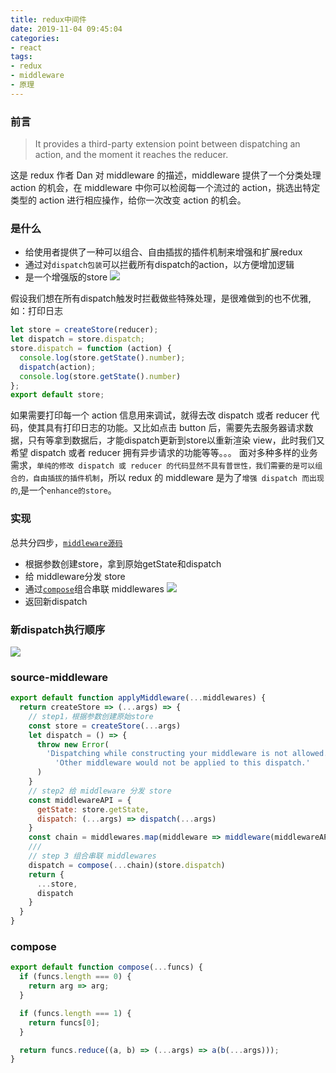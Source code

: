 ```yaml
---
title: redux中间件
date: 2019-11-04 09:45:04
categories:
- react
tags:
- redux
- middleware
- 原理
---
```

### 前言


> It provides a third-party extension point between dispatching an action, and the moment it reaches the reducer.

这是 redux 作者 Dan 对 middleware 的描述，middleware 提供了一个分类处理 action 的机会，在 middleware 中你可以检阅每一个流过的 action，挑选出特定类型的 action 进行相应操作，给你一次改变 action 的机会。
<!-- more -->

### 是什么
+ 给使用者提供了一种可以组合、自由插拔的插件机制来增强和扩展redux
+ 通过对`dispatch包装`可以拦截所有dispatch的action，以方便增加逻辑
+ 是一个增强版的store
![](/assets/blogImg/redux-middleware-2.png)

假设我们想在所有dispatch触发时拦截做些特殊处理，是很难做到的也不优雅,如：打印日志
```javascript
let store = createStore(reducer);
let dispatch = store.dispatch;
store.dispatch = function (action) {
  console.log(store.getState().number);
  dispatch(action);
  console.log(store.getState().number)
};
export default store;
```
如果需要打印每一个 action 信息用来调试，就得去改 dispatch 或者 reducer 代码，使其具有打印日志的功能。又比如点击 button 后，需要先去服务器请求数据，只有等拿到数据后，才能dispatch更新到store以重新渲染 view，此时我们又希望 dispatch 或者 reducer 拥有异步请求的功能等等。。。
面对多种多样的业务需求，`单纯的修改 dispatch 或 reducer 的代码显然不具有普世性，我们需要的是可以组合的，自由插拔的插件机制`，所以 redux 的 middleware 是为了`增强 dispatch 而出现的`,是一个`enhance的store`。
### 实现
总共分四步，[`middleware源码`](#source-middleware)
+ 根据参数创建store，拿到原始getState和dispatch
+ 给 middleware分发 store
+ 通过[`compose`](#compose)组合串联 middlewares
![](/assets/blogImg/redux-middleware-4.png)
+ 返回新dispatch

### 新dispatch执行顺序
![](/assets/blogImg/redux-middleware-5.png)

### source-middleware
```javascript
export default function applyMiddleware(...middlewares) {
  return createStore => (...args) => {
    // step1，根据参数创建原始store
    const store = createStore(...args)
    let dispatch = () => {
      throw new Error(
        'Dispatching while constructing your middleware is not allowed. ' +
          'Other middleware would not be applied to this dispatch.'
      )
    }
    // step2 给 middleware 分发 store
    const middlewareAPI = {
      getState: store.getState,
      dispatch: (...args) => dispatch(...args)
    }
    const chain = middlewares.map(middleware => middleware(middlewareAPI));
    ///
    // step 3 组合串联 middlewares
    dispatch = compose(...chain)(store.dispatch)
    return {
      ...store,
      dispatch
    }
  }
}
```
### compose
```javascript
export default function compose(...funcs) {
  if (funcs.length === 0) {
    return arg => arg;
  }

  if (funcs.length === 1) {
    return funcs[0];
  }

  return funcs.reduce((a, b) => (...args) => a(b(...args)));
}
```